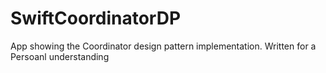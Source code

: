 # SwiftCoordinatorDP
 App showing the Coordinator design pattern implementation. Written for a Persoanl understanding
